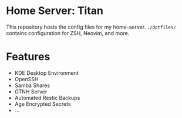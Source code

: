 # Home Server: Titan

This repository hosts the config files for my home-server. `./dotfiles/` contains configuration for ZSH, Neovim, and more.

# Features
- KDE Desktop Environment
- OpenSSH 
- Samba Shares
- GTNH Server
- Automated Restic Backups
- Age Encrypted Secrets
- ...

